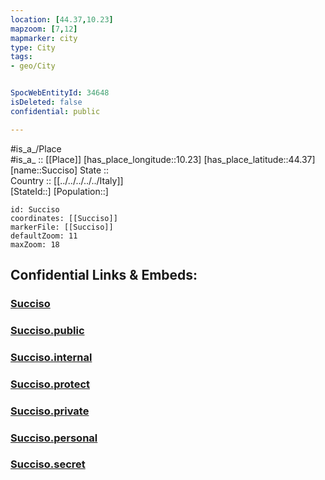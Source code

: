 ```yaml
---
location: [44.37,10.23] 
mapzoom: [7,12] 
mapmarker: city 
type: City
tags:
- geo/City


SpocWebEntityId: 34648
isDeleted: false
confidential: public

---
```

#is_a_/Place  
#is_a_ :: [[Place]] 
[has_place_longitude::10.23] 
[has_place_latitude::44.37] 
[name::Succiso] 
State ::  
Country :: [[../../../../../Italy]]  
[StateId::] 
[Population::] 



```leaflet
id: Succiso
coordinates: [[Succiso]] 
markerFile: [[Succiso]] 
defaultZoom: 11 
maxZoom: 18
```


## Confidential Links & Embeds: 

### [Succiso](/_Standards/Earth/Continent/Europe/Europe~South/Italy/regions~Italy/Emilia-Romagna/Reggio_Emilia.Province/City/Succiso.md) 

### [Succiso.public](/_public/Earth/Continent/Europe/Europe~South/Italy/regions~Italy/Emilia-Romagna/Reggio_Emilia.Province/City/Succiso.public.md) 

### [Succiso.internal](/_internal/Earth/Continent/Europe/Europe~South/Italy/regions~Italy/Emilia-Romagna/Reggio_Emilia.Province/City/Succiso.internal.md) 

### [Succiso.protect](/_protect/Earth/Continent/Europe/Europe~South/Italy/regions~Italy/Emilia-Romagna/Reggio_Emilia.Province/City/Succiso.protect.md) 

### [Succiso.private](/_private/Earth/Continent/Europe/Europe~South/Italy/regions~Italy/Emilia-Romagna/Reggio_Emilia.Province/City/Succiso.private.md) 

### [Succiso.personal](/_personal/Earth/Continent/Europe/Europe~South/Italy/regions~Italy/Emilia-Romagna/Reggio_Emilia.Province/City/Succiso.personal.md) 

### [Succiso.secret](/_secret/Earth/Continent/Europe/Europe~South/Italy/regions~Italy/Emilia-Romagna/Reggio_Emilia.Province/City/Succiso.secret.md)

